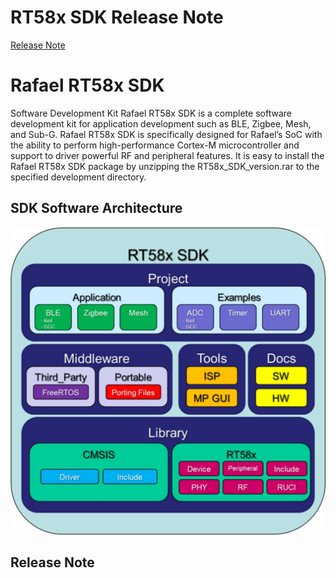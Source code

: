 # RT58x SDK Release Note
[Release Note](https://github.com/RafaelMicro/RT58x_SDK/blob/main/doc/RT58x_SDK_Release_Notes.pdf "link")
# Rafael RT58x SDK

Software Development Kit
Rafael RT58x SDK is a complete software development kit for application development such as BLE, Zigbee, Mesh, and Sub-G.
Rafael RT58x SDK is specifically designed for Rafael’s SoC with the ability to perform high-performance Cortex-M microcontroller and support to driver powerful RF and peripheral features.
It is easy to install the Rafael RT58x SDK package by unzipping the RT58x_SDK_version.rar to the specified development directory.

## SDK Software Architecture
![image](https://github.com/RafaelMicro/RT58x_SDK/blob/main/images/SDK_SW_Architecture.jpg)


## Release Note


